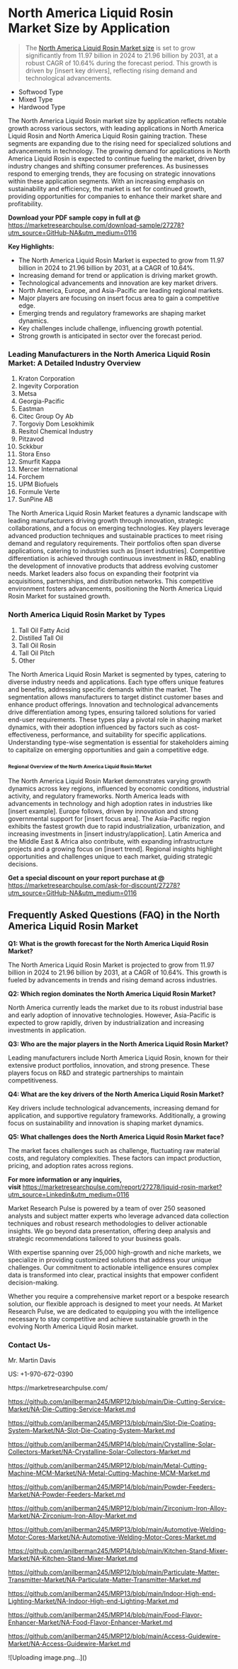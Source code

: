 <h1>North America Liquid Rosin Market&nbsp;Size by Application</h1><blockquote><p>The <a href="https://marketresearchpulse.com/download-sample/27278?utm_source=GitHub-NA&amp;utm_medium=0116">North America Liquid Rosin Market size</a> is set to grow significantly from 11.97 billion in 2024 to 21.96 billion by 2031, at a robust CAGR of 10.64% during the forecast period. This growth is driven by [insert key drivers], reflecting rising demand and technological advancements.</p></blockquote><ul><li>Softwood Type<li> Mixed Type<li> Hardwood Type</li></ul><p>The North America Liquid Rosin market size by application reflects notable growth across various sectors, with leading applications in North America Liquid Rosin and North America Liquid Rosin gaining traction. These segments are expanding due to the rising need for specialized solutions and advancements in technology. The growing demand for applications in North America Liquid Rosin is expected to continue fueling the market, driven by industry changes and shifting consumer preferences. As businesses respond to emerging trends, they are focusing on strategic innovations within these application segments. With an increasing emphasis on sustainability and efficiency, the market is set for continued growth, providing opportunities for companies to enhance their market share and profitability.</p><p><strong>Download your PDF sample copy in full at @ </strong><a href="https://marketresearchpulse.com/download-sample/27278?utm_source=GitHub-NA&amp;utm_medium=0116">https://marketresearchpulse.com/download-sample/27278?utm_source=GitHub-NA&amp;utm_medium=0116</a></p><p><strong>Key Highlights: </strong></p><ul><li>The North America Liquid Rosin Market is expected to grow from 11.97 billion in 2024 to 21.96 billion by 2031, at a CAGR of 10.64%.</li><li>Increasing demand for trend or application is driving market growth.</li><li>Technological advancements and innovation are key market drivers.</li><li>North America, Europe, and Asia-Pacific are leading regional markets.</li><li>Major players are focusing on insert focus area to gain a competitive edge.</li><li>Emerging trends and regulatory frameworks are shaping market dynamics.</li><li>Key challenges include challenge, influencing growth potential.</li><li>Strong growth is anticipated in sector over the forecast period.</li></ul><h3>Leading Manufacturers in the North America Liquid Rosin Market: A Detailed Industry Overview</h3><ol><li>Kraton Corporation</li><li>Ingevity Corporation</li><li>Metsa</li><li>Georgia-Pacific</li><li>Eastman</li><li>Citec Group Oy Ab</li><li>Torgoviy Dom Lesokhimik</li><li>Resitol Chemical Industry</li><li>Pitzavod</li><li>Sckkbur</li><li>Stora Enso</li><li>Smurfit Kappa</li><li>Mercer International</li><li>Forchem</li><li>UPM Biofuels</li><li>Formule Verte</li><li>SunPine AB</li></ol><div class="flex max-w-full flex-col flex-grow"><div class="min-h-8 text-message flex w-full flex-col items-end gap-2 whitespace-normal break-words [.text-message+&amp;]:mt-5" dir="auto" data-message-author-role="assistant" data-message-id="fd8432e4-4910-450d-b182-61b7bfb0a01f" data-message-model-slug="gpt-4o"><div class="flex w-full flex-col gap-1 empty:hidden first:pt-[3px]"><div class="markdown prose w-full break-words dark:prose-invert light"><p>The North America Liquid Rosin Market features a dynamic landscape with leading manufacturers driving growth through innovation, strategic collaborations, and a focus on emerging technologies. Key players leverage advanced production techniques and sustainable practices to meet rising demand and regulatory requirements. Their portfolios often span diverse applications, catering to industries such as [insert industries]. Competitive differentiation is achieved through continuous investment in R&amp;D, enabling the development of innovative products that address evolving customer needs. Market leaders also focus on expanding their footprint via acquisitions, partnerships, and distribution networks. This competitive environment fosters advancements, positioning the North America Liquid Rosin Market for sustained growth.</p></div></div></div></div><h3>North America Liquid Rosin Market by Types</h3><ol><li>Tall Oil Fatty Acid<li> Distilled Tall Oil<li> Tall Oil Rosin<li> Tall Oil Pitch<li> Other</li></ol><div class="flex max-w-full flex-col flex-grow"><div class="min-h-8 text-message flex w-full flex-col items-end gap-2 whitespace-normal break-words [.text-message+&amp;]:mt-5" dir="auto" data-message-author-role="assistant" data-message-id="084470be-0bb7-4664-bddf-5156b4f41249" data-message-model-slug="gpt-4o-mini"><div class="flex w-full flex-col gap-1 empty:hidden first:pt-[3px]"><div class="markdown prose w-full break-words dark:prose-invert light"><p>The North America Liquid Rosin Market is segmented by types, catering to diverse industry needs and applications. Each type offers unique features and benefits, addressing specific demands within the market. The segmentation allows manufacturers to target distinct customer bases and enhance product offerings. Innovation and technological advancements drive differentiation among types, ensuring tailored solutions for varied end-user requirements. These types play a pivotal role in shaping market dynamics, with their adoption influenced by factors such as cost-effectiveness, performance, and suitability for specific applications. Understanding type-wise segmentation is essential for stakeholders aiming to capitalize on emerging opportunities and gain a competitive edge.</p></div></div></div></div><h3><span style="font-size: 11px;">Regional Overview of the North America Liquid Rosin Market</span></h3><div class="flex max-w-full flex-col flex-grow"><div class="min-h-8 text-message flex w-full flex-col items-end gap-2 whitespace-normal break-words [.text-message+&amp;]:mt-5" dir="auto" data-message-author-role="assistant" data-message-id="e9038762-ce64-4e30-91c9-9bd413514231" data-message-model-slug="gpt-4o-mini"><div class="flex w-full flex-col gap-1 empty:hidden first:pt-[3px]"><div class="markdown prose w-full break-words dark:prose-invert light"><p>The North America Liquid Rosin Market demonstrates varying growth dynamics across key regions, influenced by economic conditions, industrial activity, and regulatory frameworks. North America leads with advancements in technology and high adoption rates in industries like [insert example]. Europe follows, driven by innovation and strong governmental support for [insert focus area]. The Asia-Pacific region exhibits the fastest growth due to rapid industrialization, urbanization, and increasing investments in [insert industry/application]. Latin America and the Middle East &amp; Africa also contribute, with expanding infrastructure projects and a growing focus on [insert trend]. Regional insights highlight opportunities and challenges unique to each market, guiding strategic decisions.</p></div></div></div></div><p><strong>Get a special discount on your report purchase at @ </strong><a href="https://marketresearchpulse.com/ask-for-discount/27278?utm_source=GitHub-NA&amp;utm_medium=0116">https://marketresearchpulse.com/ask-for-discount/27278?utm_source=GitHub-NA&amp;utm_medium=0116</a></p><h2>Frequently Asked Questions (FAQ) in the North America Liquid Rosin Market</h2><p><strong>Q1: What is the growth forecast for the North America Liquid Rosin Market?</strong></p><p>The North America Liquid Rosin Market is projected to grow from 11.97 billion in 2024 to 21.96 billion by 2031, at a CAGR of 10.64%. This growth is fueled by advancements in trends and rising demand across industries.</p><p><strong>Q2: Which region dominates the North America Liquid Rosin Market?</strong></p><p>North America currently leads the market due to its robust industrial base and early adoption of innovative technologies. However, Asia-Pacific is expected to grow rapidly, driven by industrialization and increasing investments in application.</p><p><strong>Q3: Who are the major players in the North America Liquid Rosin Market?</strong></p><p>Leading manufacturers include North America Liquid Rosin, known for their extensive product portfolios, innovation, and strong presence. These players focus on R&amp;D and strategic partnerships to maintain competitiveness.</p><p><strong>Q4: What are the key drivers of the North America Liquid Rosin Market?</strong></p><p>Key drivers include technological advancements, increasing demand for application, and supportive regulatory frameworks. Additionally, a growing focus on sustainability and innovation is shaping market dynamics.</p><p><strong>Q5: What challenges does the North America Liquid Rosin Market face?</strong></p><p>The market faces challenges such as challenge, fluctuating raw material costs, and regulatory complexities. These factors can impact production, pricing, and adoption rates across regions.</p><p><strong>For more information or any inquiries, visit&nbsp;</strong><a href="https://marketresearchpulse.com/report/27278/liquid-rosin-market?utm_source=Linkedin&utm_medium=0116">https://marketresearchpulse.com/report/27278/liquid-rosin-market?utm_source=Linkedin&utm_medium=0116</a></p><p>Market Research Pulse is powered by a team of over 250 seasoned analysts and subject matter experts who leverage advanced data collection techniques and robust research methodologies to deliver actionable insights. We go beyond data presentation, offering deep analysis and strategic recommendations tailored to your business goals.</p><p>With expertise spanning over 25,000 high-growth and niche markets, we specialize in providing customized solutions that address your unique challenges. Our commitment to actionable intelligence ensures complex data is transformed into clear, practical insights that empower confident decision-making.</p><p>Whether you require a comprehensive market report or a bespoke research solution, our flexible approach is designed to meet your needs. At Market Research Pulse, we are dedicated to equipping you with the intelligence necessary to stay competitive and achieve sustainable growth in the evolving North America Liquid Rosin market.</p><h3><strong>Contact Us-</strong></h3><p>Mr. Martin Davis</p><p>US: +1-970-672-0390</p><p>https://marketresearchpulse.com/</p><p><a href="https://github.com/anilberman245/MRP12/blob/main/Die-Cutting-Service-Market/NA-Die-Cutting-Service-Market.md">https://github.com/anilberman245/MRP12/blob/main/Die-Cutting-Service-Market/NA-Die-Cutting-Service-Market.md</a></p><p><a href="https://github.com/anilberman245/MRP13/blob/main/Slot-Die-Coating-System-Market/NA-Slot-Die-Coating-System-Market.md">https://github.com/anilberman245/MRP13/blob/main/Slot-Die-Coating-System-Market/NA-Slot-Die-Coating-System-Market.md</a></p><p><a href="https://github.com/anilberman245/MRP14/blob/main/Crystalline-Solar-Collectors-Market/NA-Crystalline-Solar-Collectors-Market.md">https://github.com/anilberman245/MRP14/blob/main/Crystalline-Solar-Collectors-Market/NA-Crystalline-Solar-Collectors-Market.md</a></p><p><a href="https://github.com/anilberman245/MRP12/blob/main/Metal-Cutting-Machine-MCM-Market/NA-Metal-Cutting-Machine-MCM-Market.md">https://github.com/anilberman245/MRP12/blob/main/Metal-Cutting-Machine-MCM-Market/NA-Metal-Cutting-Machine-MCM-Market.md</a></p><p><a href="https://github.com/anilberman245/MRP14/blob/main/Powder-Feeders-Market/NA-Powder-Feeders-Market.md">https://github.com/anilberman245/MRP14/blob/main/Powder-Feeders-Market/NA-Powder-Feeders-Market.md</a></p><p><a href="https://github.com/anilberman245/MRP12/blob/main/Zirconium-Iron-Alloy-Market/NA-Zirconium-Iron-Alloy-Market.md">https://github.com/anilberman245/MRP12/blob/main/Zirconium-Iron-Alloy-Market/NA-Zirconium-Iron-Alloy-Market.md</a></p><p><a href="https://github.com/anilberman245/MRP13/blob/main/Automotive-Welding-Motor-Cores-Market/NA-Automotive-Welding-Motor-Cores-Market.md">https://github.com/anilberman245/MRP13/blob/main/Automotive-Welding-Motor-Cores-Market/NA-Automotive-Welding-Motor-Cores-Market.md</a></p><p><a href="https://github.com/anilberman245/MRP14/blob/main/Kitchen-Stand-Mixer-Market/NA-Kitchen-Stand-Mixer-Market.md">https://github.com/anilberman245/MRP14/blob/main/Kitchen-Stand-Mixer-Market/NA-Kitchen-Stand-Mixer-Market.md</a></p><p><a href="https://github.com/anilberman245/MRP12/blob/main/Particulate-Matter-Transmitter-Market/NA-Particulate-Matter-Transmitter-Market.md">https://github.com/anilberman245/MRP12/blob/main/Particulate-Matter-Transmitter-Market/NA-Particulate-Matter-Transmitter-Market.md</a></p><p><a href="https://github.com/anilberman245/MRP13/blob/main/Indoor-High-end-Lighting-Market/NA-Indoor-High-end-Lighting-Market.md">https://github.com/anilberman245/MRP13/blob/main/Indoor-High-end-Lighting-Market/NA-Indoor-High-end-Lighting-Market.md</a></p><p><a href="https://github.com/anilberman245/MRP14/blob/main/Food-Flavor-Enhancer-Market/NA-Food-Flavor-Enhancer-Market.md">https://github.com/anilberman245/MRP14/blob/main/Food-Flavor-Enhancer-Market/NA-Food-Flavor-Enhancer-Market.md</a></p><p><a href="https://github.com/anilberman245/MRP12/blob/main/Access-Guidewire-Market/NA-Access-Guidewire-Market.md">https://github.com/anilberman245/MRP12/blob/main/Access-Guidewire-Market/NA-Access-Guidewire-Market.md</a></p>
![Uploading image.png…]()
